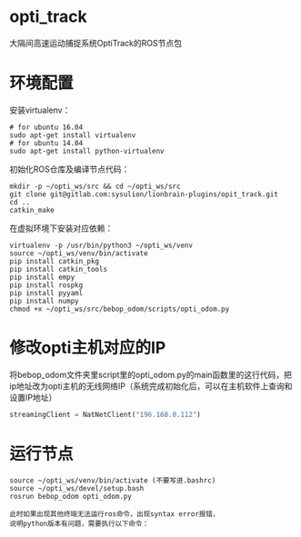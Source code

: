 # opti_track

大隔间高速运动捕捉系统OptiTrack的ROS节点包

# 环境配置

安装virtualenv：
```
# for ubuntu 16.04
sudo apt-get install virtualenv
# for ubuntu 14.04
sudo apt-get install python-virtualenv
```

初始化ROS仓库及编译节点代码：
```
mkdir -p ~/opti_ws/src && cd ~/opti_ws/src
git clone git@gitlab.com:sysulion/lionbrain-plugins/opit_track.git
cd ..
catkin_make
```

在虚拟环境下安装对应依赖：
```
virtualenv -p /usr/bin/python3 ~/opti_ws/venv
source ~/opti_ws/venv/bin/activate
pip install catkin_pkg 
pip install catkin_tools 
pip install empy 
pip install rospkg 
pip install pyyaml
pip install numpy
chmod +x ~/opti_ws/src/bebop_odom/scripts/opti_odom.py
```

# 修改opti主机对应的IP
将bebop_odom文件夹里script里的opti_odom.py的main函数里的这行代码，把ip地址改为opti主机的无线网络IP（系统完成初始化后，可以在主机软件上查询和设置IP地址）

```py
streamingClient = NatNetClient("196.168.0.112") 
```

# 运行节点
```
source ~/opti_ws/venv/bin/activate (不要写进.bashrc)
source ~/opti_ws/devel/setup.bash 
rosrun bebop_odom opti_odom.py

此时如果出现其他终端无法运行ros命令，出现syntax error报错，
说明python版本有问题，需要执行以下命令：
```
